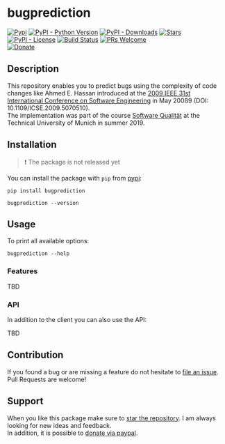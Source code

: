 # bugprediction

[![Pypi](https://img.shields.io/pypi/v/bugprediction.svg?style=flat-square)](https://pypi.python.org/pypi/bugprediction) [![PyPI - Python Version](https://img.shields.io/pypi/pyversions/bugprediction.svg?style=flat-square)](https://pypi.python.org/pypi/bugprediction) [![PyPI - Downloads](https://img.shields.io/pypi/dm/bugprediction.svg?style=flat-square)](https://pypistats.org/packages/bugprediction) [![Stars](https://img.shields.io/github/stars/HaaLeo/bug-prediction.svg?label=Stars&logo=github&style=flat-square)](https://github.com/HaaLeo/bug-prediction/stargazers)  
[![PyPI - License](https://img.shields.io/pypi/l/bugprediction.svg?style=flat-square)](https://raw.githubusercontent.com/HaaLeo/bug-prediction/master/LICENSE.txt) 
[![Build Status](https://img.shields.io/travis/HaaLeo/bug-prediction/master.svg?style=flat-square)](https://travis-ci.org/HaaLeo/bug-prediction) [![PRs Welcome](https://img.shields.io/badge/PRs-welcome-brightgreen.svg?style=flat-square)](http://makeapullrequest.com)  
[![Donate](https://img.shields.io/badge/☕️-Buy%20Me%20a%20Coffee-blue.svg?&style=flat-square)](https://www.paypal.me/LeoHanisch/3eur)

## Description

This repository enables you to predict bugs using the complexity of code changes like Ahmed E. Hassan introduced at the [2009 IEEE 31st International Conference on Software Engineering](https://ieeexplore.ieee.org/document/5070510) in May 200ß9 (DOI: 10.1109/ICSE.2009.5070510).  
The implementation was part of the course [Software Qualität](https://campus.tum.de/tumonline/wbLv.wbShowLVDetail?pStpSpNr=950402174) at the Technical University of Munich in summer 2019.

## Installation

> ❗️ The package is not released yet

You can install the package with `pip` from [pypi](https://pypi.org/project/bugprediction):

```
pip install bugprediction

bugprediction --version
```

## Usage

To print all available options:

```
bugprediction --help
```

### Features

TBD

### API

In addition to the client you can also use the API:

TBD

## Contribution

If you found a bug or are missing a feature do not hesitate to [file an issue](https://github.com/HaaLeo/bug-prediction/issues/new/choose).  
Pull Requests are welcome!

## Support
When you like this package make sure to [star the repository](https://github.com/HaaLeo/bug-prediction/stargazers). I am always looking for new ideas and feedback.  
In addition, it is possible to [donate via paypal](https://www.paypal.me/LeoHanisch/3eur).
